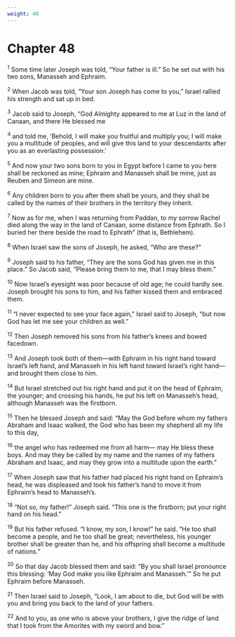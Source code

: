 ```yaml
---
weight: 48
---
```


# Chapter 48

<sup>1</sup> Some time later Joseph was told, “Your father is ill.” So he set out with his two sons, Manasseh and Ephraim. 

<sup>2</sup> When Jacob was told, “Your son Joseph has come to you,” Israel rallied his strength and sat up in bed. 

<sup>3</sup> Jacob said to Joseph, “God Almighty appeared to me at Luz in the land of Canaan, and there He blessed me 

<sup>4</sup> and told me, ‘Behold, I will make you fruitful and multiply you; I will make you a multitude of peoples, and will give this land to your descendants after you as an everlasting possession.’ 

<sup>5</sup> And now your two sons born to you in Egypt before I came to you here shall be reckoned as mine; Ephraim and Manasseh shall be mine, just as Reuben and Simeon are mine. 

<sup>6</sup> Any children born to you after them shall be yours, and they shall be called by the names of their brothers in the territory they inherit. 

<sup>7</sup> Now as for me, when I was returning from Paddan, to my sorrow Rachel died along the way in the land of Canaan, some distance from Ephrath. So I buried her there beside the road to Ephrath” (that is, Bethlehem). 

<sup>8</sup> When Israel saw the sons of Joseph, he asked, “Who are these?” 

<sup>9</sup> Joseph said to his father, “They are the sons God has given me in this place.” So Jacob said, “Please bring them to me, that I may bless them.” 

<sup>10</sup> Now Israel’s eyesight was poor because of old age; he could hardly see. Joseph brought his sons to him, and his father kissed them and embraced them. 

<sup>11</sup> “I never expected to see your face again,” Israel said to Joseph, “but now God has let me see your children as well.” 

<sup>12</sup> Then Joseph removed his sons from his father’s knees and bowed facedown. 

<sup>13</sup> And Joseph took both of them—with Ephraim in his right hand toward Israel’s left hand, and Manasseh in his left hand toward Israel’s right hand—and brought them close to him. 

<sup>14</sup> But Israel stretched out his right hand and put it on the head of Ephraim, the younger; and crossing his hands, he put his left on Manasseh’s head, although Manasseh was the firstborn. 

<sup>15</sup> Then he blessed Joseph and said: “May the God before whom my fathers Abraham and Isaac walked, the God who has been my shepherd all my life to this day, 

<sup>16</sup> the angel who has redeemed me from all harm— may He bless these boys. And may they be called by my name and the names of my fathers Abraham and Isaac, and may they grow into a multitude upon the earth.” 

<sup>17</sup> When Joseph saw that his father had placed his right hand on Ephraim’s head, he was displeased and took his father’s hand to move it from Ephraim’s head to Manasseh’s. 

<sup>18</sup> “Not so, my father!” Joseph said. “This one is the firstborn; put your right hand on his head.” 

<sup>19</sup> But his father refused. “I know, my son, I know!” he said. “He too shall become a people, and he too shall be great; nevertheless, his younger brother shall be greater than he, and his offspring shall become a multitude of nations.” 

<sup>20</sup> So that day Jacob blessed them and said: “By you shall Israel pronounce this blessing: ‘May God make you like Ephraim and Manasseh.’” So he put Ephraim before Manasseh. 

<sup>21</sup> Then Israel said to Joseph, “Look, I am about to die, but God will be with you and bring you back to the land of your fathers. 

<sup>22</sup> And to you, as one who is above your brothers, I give the ridge of land that I took from the Amorites with my sword and bow.” 


